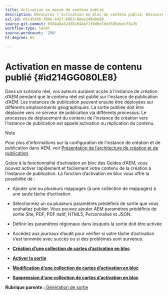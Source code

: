 ```yaml
---
title: Activation en masse de contenu publié
description: Découvrez l’activation en bloc du contenu publié. Découvrez les avantages de la fonction d’activation en bloc dans les guides d’AEM.
exl-id: 66c454bb-f09e-442f-b863-60ee249a0e08
source-git-commit: 8504a0a52d381044bf1f0d6e7de3585ebecf3a7b
workflow-type: tm+mt
source-wordcount: '250'
ht-degree: 0%

---
```


# Activation en masse de contenu publié {#id214GG080LE8}

Dans un scénario réel, vos auteurs auraient accès à l’instance de création d’AEM pendant que le contenu réel est publié sur l’instance de publication d’AEM. Les instances de publication peuvent ensuite être déployées sur différents emplacements géographiques. La sortie publiée doit être déplacée vers ce serveur de publication via différents processus. Le processus de déplacement du contenu de l’instance de création vers l’instance de publication est appelé activation ou réplication du contenu.

>[!NOTE]
>
> Pour plus d’informations sur la configuration de l’instance de création et de publication dans AEM, voir [Présentation de l’architecture de création et de publication](https://experienceleague.adobe.com/docs/experience-manager-screens/user-guide/administering/author-publish/author-publish-architecture-overview.html?lang=en#prerequisites).

Grâce à la fonctionnalité d’activation en bloc des Guides d’AEM, vous pouvez activer rapidement et facilement votre contenu de la création à l’instance de publication. La fonction d’activation en bloc vous offre la possibilité de :

- Ajouter une ou plusieurs mappages \(à une collection de mappages\) à une seule tâche d’activation

- Sélectionnez un ou plusieurs paramètres prédéfinis de sortie que vous souhaitez publier. Vous pouvez ajouter AEM paramètres prédéfinis de sortie Site, PDF, PDF natif, HTML5, Personnalisé et JSON.


- Définir les paramètres régionaux dans lesquels la sortie doit être activée

- Accédez aux journaux d’audit pour vérifier si votre tâche d’activation s’est terminée avec succès ou si des problèmes sont survenus.


- **[Création d’une collection de cartes d’activation en bloc](conf-bulk-activation-create-map-collection.md)**

- **[Activer la sortie](conf-bulk-activation-publish-map-collection.md)**

- **[Modification d’une collection de cartes d’activation en bloc](conf-bulk-activation-edit-map-collection.md)**

- **[Suppression d’une collection de cartes d’activation en bloc](conf-bulk-activation-delete-map-collection.md)**


**Rubrique parente :**[ Génération de sortie](generate-output.md)
